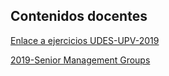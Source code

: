 ## Contenidos docentes 

[Enlace a ejercicios UDES-UPV-2019](https://www.evernote.com/l/ADRo1I-SdzVAnrEfpuylvhdFCiVG7bVy68Y)

[2019-Senior Management Groups](SM_2019_groups.md)